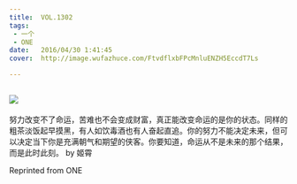 ```yaml
---
title:	VOL.1302
tags:
 - 一个
 - ONE
date:	2016/04/30 1:41:45
cover:	http://image.wufazhuce.com/FtvdflxbFPcMnluENZH5EccdT7Ls

---
```

![](http://image.wufazhuce.com/FtvdflxbFPcMnluENZH5EccdT7Ls)
---

努力改变不了命运，苦难也不会变成财富，真正能改变命运的是你的状态。同样的粗茶淡饭起早摸黑，有人如饮毒酒也有人奋起直追。你的努力不能决定未来，但可以决定当下你是充满朝气和期望的侠客。你要知道，命运从不是未来的那个结果，而是此时此刻。 by 姬霄
 
Reprinted from ONE

